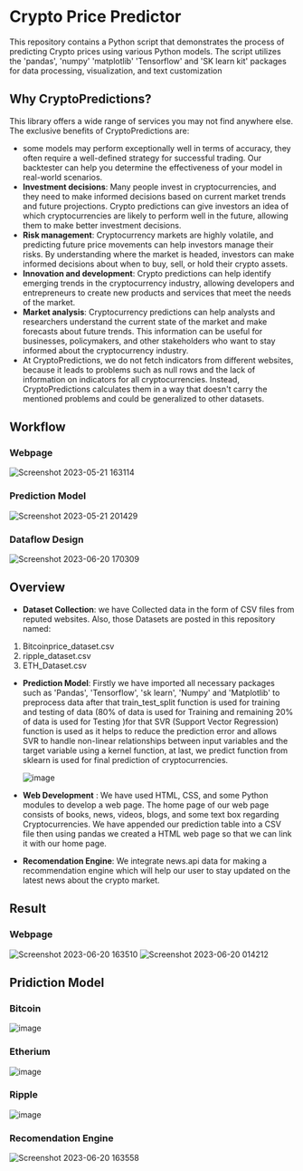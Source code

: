 # Crypto Price Predictor
This repository contains a Python script that demonstrates the process of predicting Crypto prices using various Python models. The script utilizes the 'pandas', 'numpy' 'matplotlib' 'Tensorflow' and 'SK learn kit' packages for data processing, visualization, and text customization
## Why CryptoPredictions?
This library offers a wide range of services you may not find anywhere else. The exclusive benefits of CryptoPredictions are:
* some models may perform exceptionally well in terms of accuracy, they often require a well-defined strategy for successful trading. Our backtester can help you determine the effectiveness of your model in real-world scenarios.
* **Investment decisions**: Many people invest in cryptocurrencies, and they need to make informed decisions based on current market trends and future projections. Crypto predictions can give investors an idea of which cryptocurrencies are likely to perform well in the future, allowing them to make better investment decisions.
* **Risk management**: Cryptocurrency markets are highly volatile, and predicting future price movements can help investors manage their risks. By understanding where the market is headed, investors can make informed decisions about when to buy, sell, or hold their crypto assets.
* **Innovation and development**: Crypto predictions can help identify emerging trends in the cryptocurrency industry, allowing developers and entrepreneurs to create new products and services that meet the needs of the market.
* **Market analysis**: Cryptocurrency predictions can help analysts and researchers understand the current state of the market and make forecasts about future trends. This information can be useful for businesses, policymakers, and other stakeholders who want to stay informed about the cryptocurrency industry.
* At CryptoPredictions, we do not fetch indicators from different websites, because it leads to problems such as null rows and the lack of information on indicators for all cryptocurrencies. Instead, CryptoPredictions calculates them in a way that doesn't carry the mentioned problems and could be generalized to other datasets.
## Workflow
### Webpage
![Screenshot 2023-05-21 163114](https://github.com/kuzum09/Crypto_Price_Predictor/assets/126418779/6ce9d2fd-7899-48ba-b1fa-b93975f0d99d)
### Prediction Model
![Screenshot 2023-05-21 201429](https://github.com/kuzum09/Crypto_Price_Predictor/assets/126418779/afdb0950-6f98-4450-86d0-23ec97ff1728)
### Dataflow Design
![Screenshot 2023-06-20 170309](https://github.com/kuzum09/Crypto_Price_Predictor/assets/126418779/6239273e-1579-4f8d-bc4a-e951cb953d1e)
## Overview
* **Dataset Collection**: we have Collected data in the form of CSV files from reputed websites. Also, those Datasets are posted in this repository named:
 1.  Bitcoinprice_dataset.csv
 2.  ripple_dataset.csv
 3.  ETH_Dataset.csv
* **Prediction Model**: Firstly we have imported all necessary packages such as 'Pandas', 'Tensorflow', 'sk learn', 'Numpy' and 'Matplotlib' to preprocess data after that train_test_split function is used for training and testing of data (80% of data is used for Training and remaining 20% of data is used for Testing )for that SVR (Support Vector Regression) function is used as it helps to reduce the prediction error and allows SVR to handle non-linear relationships between input variables and the target variable using a kernel function, at last, we predict function from sklearn is used for final prediction of cryptocurrencies.

  ![image](https://github.com/kuzum09/Crypto_Price_Predictor/assets/126418779/cddcb589-aac6-4f0e-b775-7efac4044eac)
  
* **Web Development** : We have used HTML, CSS, and some Python modules to develop a web page. The home page of our web page consists of books, news, videos, blogs, and some text box regarding Cryptocurrencies. We have appended our prediction table into a CSV file then using pandas we created a HTML web page so that we can link it with our home page.
*  **Recomendation Engine**: We integrate news.api data for making a recommendation engine which will help our user to stay updated on the latest news about the crypto market.
  
## Result
### Webpage
![Screenshot 2023-06-20 163510](https://github.com/kuzum09/Crypto_Price_Predictor/assets/126418779/7820e6bc-040d-4147-a72a-fdae047932f1)
![Screenshot 2023-06-20 014212](https://github.com/kuzum09/Crypto_Price_Predictor/assets/126418779/c988beb0-ebe8-4322-ac35-0c185181126a)
## Pridiction Model
### Bitcoin
![image](https://github.com/kuzum09/Crypto_Price_Predictor/assets/126418779/90e94481-08d9-4fab-b6a0-cda7c828c35f)
### Etherium
![image](https://github.com/kuzum09/Crypto_Price_Predictor/assets/126418779/4c088755-8ec5-4086-a1cb-91d03766ce6a)
### Ripple
![image](https://github.com/kuzum09/Crypto_Price_Predictor/assets/126418779/99d75eb1-3ed8-4fce-89f0-44c809479f13)
### Recomendation Engine
![Screenshot 2023-06-20 163558](https://github.com/kuzum09/Crypto_Price_Predictor/assets/126418779/7d143258-0e80-4066-9dbf-01bfa658ed0b)




